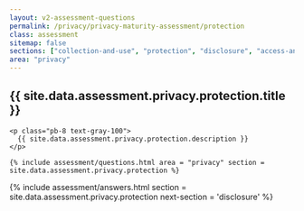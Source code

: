 ```yaml
---
layout: v2-assessment-questions
permalink: /privacy/privacy-maturity-assessment/protection
class: assessment
sitemap: false
sections: ["collection-and-use", "protection", "disclosure", "access-and-correction"]
area: "privacy"
---
```


<div class="bg-black">
  <div class="pt-10 px-6 md:px-10 border-b-[1px] border-b-amber-400">
    <h2 class="text-3xl font-semibold pb-2">
      {{ site.data.assessment.privacy.protection.title }}
    </h2>

    <p class="pb-8 text-gray-100">
      {{ site.data.assessment.privacy.protection.description }}
    </p>

    {% include assessment/questions.html area = "privacy" section = site.data.assessment.privacy.protection %}
  </div>
</div>

<div class="px-6 md:px-10 pb-5">
  {% include assessment/answers.html section = site.data.assessment.privacy.protection next-section = 'disclosure' %}
</div>
